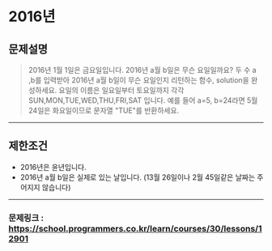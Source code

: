 # 2016년

## 문제설명
>2016년 1월 1일은 금요일입니다.
2016년 a월 b일은 무슨 요일일까요?
두 수 a ,b를 입력받아 2016년 a월 b일이 무슨 요일인지 리턴하는 함수, solution을 완성하세요.
요일의 이름은 일요일부터 토요일까지 각각 SUN,MON,TUE,WED,THU,FRI,SAT 입니다.
예를 들어 a=5, b=24라면 5월 24일은 화요일이므로 문자열 "TUE"를 반환하세요.
---

## 제한조건
- 2016년은 윤년입니다.
- 2016년 a월 b일은 실제로 있는 날입니다. (13월 26일이나 2월 45일같은 날짜는 주어지지 않습니다)
---
### 문제링크 : https://school.programmers.co.kr/learn/courses/30/lessons/12901
